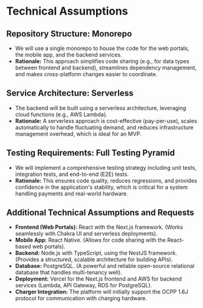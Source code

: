 # Technical Assumptions

## Repository Structure: Monorepo
* We will use a single monorepo to house the code for the web portals, the mobile app, and the backend services.
* **Rationale:** This approach simplifies code sharing (e.g., for data types between frontend and backend), streamlines dependency management, and makes cross-platform changes easier to coordinate.

## Service Architecture: Serverless
* The backend will be built using a serverless architecture, leveraging cloud functions (e.g., AWS Lambda).
* **Rationale:** A serverless approach is cost-effective (pay-per-use), scales automatically to handle fluctuating demand, and reduces infrastructure management overhead, which is ideal for an MVP.

## Testing Requirements: Full Testing Pyramid
* We will implement a comprehensive testing strategy including unit tests, integration tests, and end-to-end (E2E) tests.
* **Rationale:** This ensures code quality, reduces regressions, and provides confidence in the application's stability, which is critical for a system handling payments and real-world hardware.

## Additional Technical Assumptions and Requests
* **Frontend (Web Portals):** React with the Next.js framework. (Works seamlessly with Chakra UI and serverless deployments).
* **Mobile App:** React Native. (Allows for code sharing with the React-based web portals).
* **Backend:** Node.js with TypeScript, using the NestJS framework. (Provides a structured, scalable architecture for building APIs).
* **Database:** PostgreSQL. (A powerful and reliable open-source relational database that handles multi-tenancy well).
* **Deployment:** Vercel for the Next.js frontend and AWS for backend services (Lambda, API Gateway, RDS for PostgreSQL).
* **Charger Integration:** The platform will initially support the OCPP 1.6J protocol for communication with charging hardware.